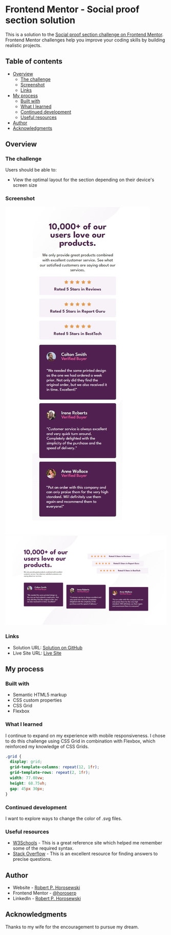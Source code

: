 # Frontend Mentor - Social proof section solution

This is a solution to the [Social proof section challenge on Frontend Mentor](https://www.frontendmentor.io/challenges/social-proof-section-6e0qTv_bA). Frontend Mentor challenges help you improve your coding skills by building realistic projects.

## Table of contents

- [Overview](#overview)
  - [The challenge](#the-challenge)
  - [Screenshot](#screenshot)
  - [Links](#links)
- [My process](#my-process)
  - [Built with](#built-with)
  - [What I learned](#what-i-learned)
  - [Continued development](#continued-development)
  - [Useful resources](#useful-resources)
- [Author](#author)
- [Acknowledgments](#acknowledgments)

## Overview

### The challenge

Users should be able to:

- View the optimal layout for the section depending on their device's screen size

### Screenshot

![Mobile](./assets/images/mobile-screenshot.jpeg)
![Desktop](./assets/images/desktop-screenshot.jpeg)

### Links

- Solution URL: [Solution on GitHub](https://github.com/horoserp/social-proof)
- Live Site URL: [Live Site](https://horoserp.github.io/social-proof)

## My process

### Built with

- Semantic HTML5 markup
- CSS custom properties
- CSS Grid
- Flexbox

### What I learned

I continue to expand on my experience with mobile responsiveness. I chose to do this challenge using CSS Grid in combination with Flexbox, which reinforced my knowledge of CSS Grids.

```css
.grid {
  display: grid;
  grid-template-columns: repeat(12, 1fr);
  grid-template-rows: repeat(2, 1fr);
  width: 77.08vw;
  height: 68.75vh;
  gap: 45px 30px;
}
```

### Continued development

I want to explore ways to change the color of .svg files.

### Useful resources

- [W3Schools](https://www.w3schools.com/) - This is a great reference site which helped me remember some of the required syntax.
- [Stack Overflow](https://stackoverflow.com/) - This is an excellent resource for finding answers to precise questions.

## Author

- Website - [Robert P. Horosewski](https://horoserp.github.io/React-Portfolio)
- Frontend Mentor - [@horoserp](https://www.frontendmentor.io/profile/horoserp)
- LinkedIn - [Robert P. Horosewski](https://www.linkedin.com/in/robert-horosewski-8a0608196/)

## Acknowledgments

Thanks to my wife for the encouragement to pursue my dream.
